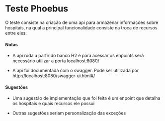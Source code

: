 # Teste Phoebus
O teste consiste na criação de uma api para armazenar informações sobre hospitais, na qual a principal funcionalidade consiste na troca de recursos entre eles.



<h4>Notas</h4>

* A api roda a partir do banco H2 e para acessar os enpoints será necessário utilizar a porta localhost:8080/

* A api foi documentada com o swagger. Pode ser utilizada por http://localhost:8080/swagger-ui.html#/


<h4>Sugestões</h4>

* Uma sugestão de implementação que foi feita é um enpoint que detalha os hospitais e quais recursos ele possui

* Outras sugestões seriam personalização das exceções
